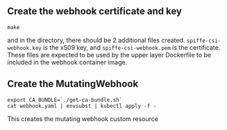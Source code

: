 ## Create the webhook certificate and key

```
make
```

and in the directory, there should be 2 additional files created.
`spiffe-csi-webhook.key` is the x509 key, and `spiffe-csi-webhook.pem` is the
certificate. These files are expected to be used by the upper layer Dockerfile
to be included in the webhook container image.

## Create the MutatingWebhook 

```
export CA_BUNDLE=`./get-ca-bundle.sh` 
cat webhook.yaml | envsubst | kubectl apply -f -
```

This creates the mutating webhook custom resource
